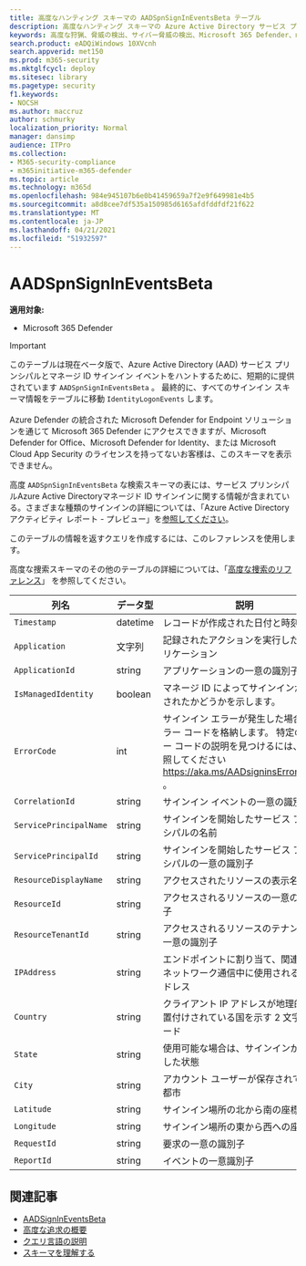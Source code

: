 ```yaml
---
title: 高度なハンティング スキーマの AADSpnSignInEventsBeta テーブル
description: 高度なハンティング スキーマの Azure Active Directory サービス プリンシパルおよびマネージ ID サインイン イベント テーブルに関連付けられている情報について説明します。
keywords: 高度な狩猟、脅威の検出、サイバー脅威の検出、Microsoft 365 Defender、microsoft 365、m365、検索、クエリ、テレメトリ、スキーマ参照、kusto、table、列、データ型、説明、AlertInfo、アラート、エンティティ、証拠、ファイル、IP アドレス、デバイス、コンピューター、ユーザー、アカウント、ID、AAD
search.product: eADQiWindows 10XVcnh
search.appverid: met150
ms.prod: m365-security
ms.mktglfcycl: deploy
ms.sitesec: library
ms.pagetype: security
f1.keywords:
- NOCSH
ms.author: maccruz
author: schmurky
localization_priority: Normal
manager: dansimp
audience: ITPro
ms.collection:
- M365-security-compliance
- m365initiative-m365-defender
ms.topic: article
ms.technology: m365d
ms.openlocfilehash: 984e945107b6e0b41459659a7f2e9f649981e4b5
ms.sourcegitcommit: a8d8cee7df535a150985d6165afdfddfdf21f622
ms.translationtype: MT
ms.contentlocale: ja-JP
ms.lasthandoff: 04/21/2021
ms.locfileid: "51932597"
---
```

# <a name="aadspnsignineventsbeta"></a>AADSpnSignInEventsBeta

**適用対象:**

- Microsoft 365 Defender

>[!IMPORTANT]
> このテーブルは現在ベータ版で、Azure Active Directory (AAD) サービス プリンシパルとマネージ ID サインイン イベントをハントするために、短期的に提供されています `AADSpnSignInEventsBeta` 。 最終的に、すべてのサインイン スキーマ情報をテーブルに移動 `IdentityLogonEvents` します。<br><br>
> Azure Defender の統合された Microsoft Defender for Endpoint ソリューションを通じて Microsoft 365 Defender にアクセスできますが、Microsoft Defender for Office、Microsoft Defender for Identity、または Microsoft Cloud App Security のライセンスを持ってないお客様は、このスキーマを表示できません。 



高度 `AADSpnSignInEventsBeta` な検索スキーマの表には、サービス プリンシパルAzure Active Directoryマネージド ID サインインに関する情報が含まれている。さまざまな種類のサインインの詳細については、「Azure Active Directoryアクティビティ レポート - プレビュー」を[参照してください](/azure/active-directory/reports-monitoring/concept-all-sign-ins)。

このテーブルの情報を返すクエリを作成するには、このレファレンスを使用します。

高度な捜索スキーマのその他のテーブルの詳細については、「[高度な捜索のリファレンス](/windows/security/threat-protection/microsoft-defender-atp/advanced-hunting-reference)」 を参照してください。





| 列名     | データ型 | 説明   |
| ----- | ----- | ---- |
| `Timestamp` | datetime      | レコードが作成された日付と時刻                                                                                                     |
| `Application`          | 文字列        | 記録されたアクションを実行したアプリケーション                                                                                                   |
| `ApplicationId`        | string        | アプリケーションの一意の識別子                                                                                                           |
| `IsManagedIdentity`    | boolean       | マネージ ID によってサインインが開始されたかどうかを示します。                                                                               |
| `ErrorCode`            | int        | サインイン エラーが発生した場合のエラー コードを格納します。 特定のエラー コードの説明を見つけるには、 を参照してください <https://aka.ms/AADsigninsErrorCodes> 。 |
| `CorrelationId`        | string        | サインイン イベントの一意の識別子                                                                                                          |
| `ServicePrincipalName` | string        | サインインを開始したサービス プリンシパルの名前                                                                                        |
| `ServicePrincipalId`   | string        | サインインを開始したサービス プリンシパルの一意の識別子                                                                           |
| `ResourceDisplayName`  | string        | アクセスされたリソースの表示名                                                                                                           |
| `ResourceId`           | string        | アクセスされるリソースの一意の識別子                                                                                                      |
| `ResourceTenantId`     | string        | アクセスされるリソースのテナントの一意の識別子                                                                                        |
| `IPAddress`            | string        | エンドポイントに割り当て、関連するネットワーク通信中に使用される IP アドレス                                                              |
| `Country`          | string        | クライアント IP アドレスが地理的に位置付けされている国を示す 2 文字のコード                                                                |
| `State`                | string        | 使用可能な場合は、サインインが発生した状態                                                                                                  |
| `City`                 | string        | アカウント ユーザーが保存されている都市                                                                                                          |
| `Latitude`             | string        | サインイン場所の北から南の座標                                                                                          |
| `Longitude`            | string        | サインイン場所の東から西への座標                                                                                            |
| `RequestId`            | string        | 要求の一意の識別子                                                                                                                |
|`ReportId` | string | イベントの一意識別子 | 

 

## <a name="related-articles"></a>関連記事

-   [AADSignInEventsBeta](./advanced-hunting-aadsignineventsbeta-table.md)
-   [高度な追求の概要](/windows/security/threat-protection/microsoft-defender-atp/advanced-hunting-overview)
-   [クエリ言語の説明](/windows/security/threat-protection/microsoft-defender-atp/advanced-hunting-query-language)
-   [スキーマを理解する](/windows/security/threat-protection/microsoft-defender-atp/advanced-hunting-schema-reference)